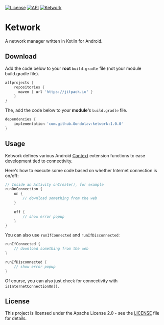 [![License](https://img.shields.io/badge/License-Apache%202.0-blue.svg)](https://opensource.org/licenses/Apache-2.0) [![API](https://img.shields.io/badge/API-23%2B-brightgreen.svg?style=flat)](https://android-arsenal.com/api?level=23) [![Ketwork](https://jitpack.io/v/Gondolav/ketwork.svg)](https://jitpack.io/#Gondolav/ketwork)

# Ketwork
A network manager written in Kotlin for Android.

## Download

Add the code below to your **root** `build.gradle` file (not your module build.gradle file).

```gradle
allprojects {
    repositories {
      maven { url 'https://jitpack.io' }
    }
}
```

The, add the code below to your **module**'s `build.gradle` file.

```gradle
dependencies {
    implementation 'com.github.Gondolav:ketwork:1.0.0'
}
```

## Usage

Ketwork defines various Android [Context](https://developer.android.com/reference/android/content/Context) extension functions to ease development tied to connectivity.

Here's how to execute some code based on whether Internet connection is on/off:

```kotlin
// Inside an Activity onCreate(), for example
runOnConnection {
    on {
        // download something from the web
    }
    
    off {
        // show error popup
    }
}
```

You can also use `runIfConnected` and `runIfDisconnected`:

```kotlin
runIfConnected {
    // download something from the web
}

runIfDisconnected {
    // show error popup
}
```

Of course, you can also just check for connectivity with `isInternetConnectionOn()`.

## License

This project is licensed under the Apache License 2.0 - see the [LICENSE](LICENSE) file for details.

